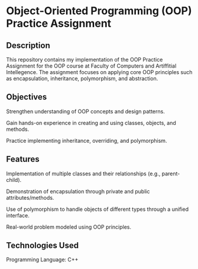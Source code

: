 
# Object-Oriented Programming (OOP) Practice Assignment
## Description

This repository contains my implementation of the OOP Practice Assignment for the OOP course at Faculty of Computers and Artiffitial Intellegence. The assignment focuses on applying core OOP principles such as encapsulation, inheritance, polymorphism, and abstraction.

## Objectives

Strengthen understanding of OOP concepts and design patterns.

Gain hands-on experience in creating and using classes, objects, and methods.

Practice implementing inheritance, overriding, and polymorphism.

## Features

Implementation of multiple classes and their relationships (e.g., parent-child).

Demonstration of encapsulation through private and public attributes/methods.

Use of polymorphism to handle objects of different types through a unified interface.

Real-world problem modeled using OOP principles.

## Technologies Used

Programming Language: C++ 

